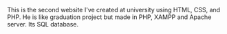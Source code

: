 This is the second website I've created at university using HTML, CSS, and PHP.
He is like graduation project but made in PHP, XAMPP and Apache server.
Its SQL database.
